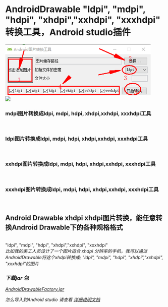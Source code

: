 # AndroidDrawable  "ldpi", "mdpi", "hdpi", "xhdpi","xxhdpi", "xxxhdpi" 转换工具，Android studio插件 

![add image](https://github.com/ccc920123/AndroidDrawableFactory/blob/master/resources/icon/main.png)
<br>
<img src="https://img-blog.csdnimg.cn/20200706172707868.png"><br>

<h3>mdpi图片转换成ldpi, mdpi, hdpi, xhdpi,xxhdpi, xxxhdpi工具</h3><br> 

<h3>ldpi图片转换成ldpi, mdpi, hdpi, xhdpi,xxhdpi, xxxhdpi工具</h3><br> 

<h3>xxhdpi图片转换成ldpi, mdpi, hdpi, xhdpi,xxhdpi, xxxhdpi工具</h3><br> 

<h3>xxxhdpi图片转换成ldpi, mdpi, hdpi, xhdpi,xxhdpi, xxxhdpi工具</h3><br> 


 <H2>Android Drawable xhdpi  xhdpi图片转换，能任意转换Android Drawable下的各种规格格式</H2> <br>       "ldpi", "mdpi", "hdpi", "xhdpi","xxhdpi", "xxxhdpi" </em>   <br>
 <em>比如我的美工人员设计了一个图片适合 xhdpi 分辨率的手机，我可以通过AndroidDrawable将这个xhdpi转换成;   "ldpi", "mdpi", "hdpi", "xhdpi","xxhdpi", "xxxhdpi"的图片
 <br>
 
 <H3>下载jar 包</H3>

[AndroidDrawableFactory.jar](https://github.com/ccc920123/AndroidDrawableFactory/blob/master/jar/AndroidDrawableFactory.jar?raw=true)

怎么导入到Android studio 请查看
<a href="https://blog.csdn.net/ccc920123/article/details/107163641">详细说明文档</a>
